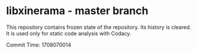 # libxinerama - master branch

This repository contains frozen state of the repository.
Its history is cleared. It is used only for static code
analysis with Codacy.

Commit Time: 1708070014